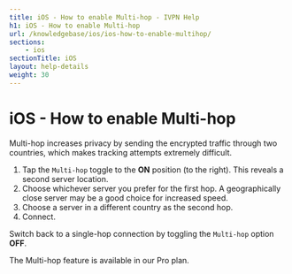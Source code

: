 ```yaml
---
title: iOS - How to enable Multi-hop - IVPN Help
h1: iOS - How to enable Multi-hop
url: /knowledgebase/ios/ios-how-to-enable-multihop/
sections:
    - ios
sectionTitle: iOS
layout: help-details
weight: 30
---
```

# iOS - How to enable Multi-hop

Multi-hop increases privacy by sending the encrypted traffic through two countries, which makes tracking attempts extremely difficult.

1. Tap the `Multi-hop` toggle to the **ON** position (to the right). This reveals a second server location.
2. Choose whichever server you prefer for the first hop. A geographically close server may be a good choice for increased speed.
3. Choose a server in a different country as the second hop.
4. Connect.

Switch back to a single-hop connection by toggling the `Multi-hop` option **OFF**.

The Multi-hop feature is available in our Pro plan.
